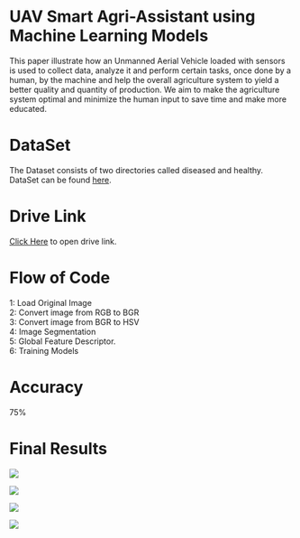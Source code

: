 # UAV Smart Agri-Assistant using Machine Learning Models
This paper illustrate
how an Unmanned Aerial Vehicle loaded with sensors is used to
collect data, analyze it and perform certain tasks, once done by
a human, by the machine and help the overall agriculture system
to yield a better quality and quantity of production. We aim to
make the agriculture system optimal and minimize the human
input to save time and make more educated.

# DataSet
The Dataset consists of two directories called diseased and healthy. DataSet can be found <a href="https://github.com/spMohanty/PlantVillage-Dataset/tree/master/raw/color">here</a>.<br />

# Drive Link
<a href="https://drive.google.com/drive/folders/1ciwdljambLCK_Ig1eQ_0WzsmyPlU12SC?usp=sharing">Click Here</a> to open drive link.

# Flow of Code
1: Load Original Image <br />
2: Convert image from RGB to BGR <br />
3: Convert  image from BGR to HSV <br />
4: Image Segmentation <br />
5: Global Feature Descriptor. <br />
6: Training Models

# Accuracy
75%

# Final Results

<img src="https://drive.google.com/uc?export=view&id=1ubMqP2XN6tWB72DhZhjm98w0qGNl8eo6" /><br />

<img src="https://drive.google.com/uc?export=view&id=1vJsSfg6Ouw3DSdR2TXP__9mJ9aklG9oD" /><br />

<img src="https://drive.google.com/uc?export=view&id=1UCMzUEjfmdPK9ODjq_ombprWIfuXvEgq" /><br />

<img src="https://drive.google.com/uc?export=view&id=1E-dKM7cpYCVoSO03EncrF2rIR2L7VPTN" /><br />
